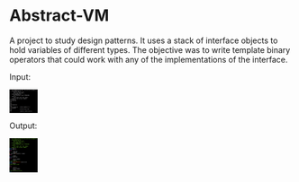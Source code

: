 # Abstract-VM
A project to study design patterns. It uses a stack of interface objects to hold variables of different types. The objective was to write template binary operators that could work with any of the implementations of the interface.

Input:

<img width="10%" align="center" src="https://github.com/tpokalch/Abstract-VM/blob/master/screens/Screen%20Shot%202020-02-09%20at%206.02.00%20PM.png" />

Output:

<img width="10%" align="center" src="https://github.com/tpokalch/Abstract-VM/blob/master/screens/Screen%20Shot%202020-02-09%20at%206.02.24%20PM.png" />

